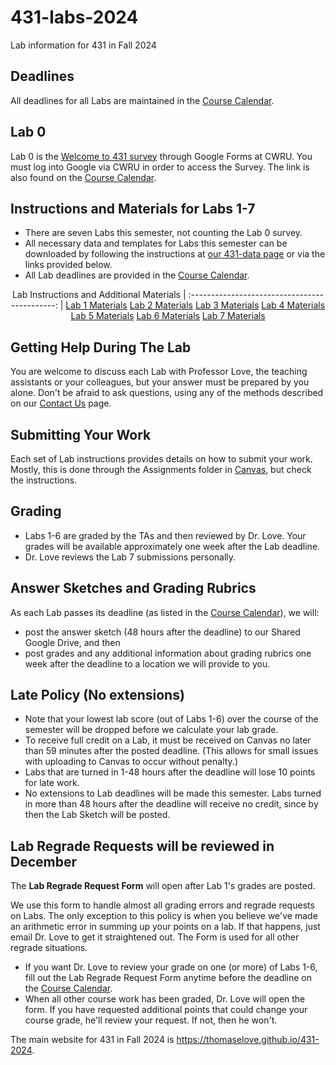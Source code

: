 # 431-labs-2024

Lab information for 431 in Fall 2024

## Deadlines

All deadlines for all Labs are maintained in the [Course Calendar](https://thomaselove.github.io/431-2024/calendar.html).

## Lab 0

Lab 0 is the [Welcome to 431 survey](https://bit.ly/431-2024-welcome) through Google Forms at CWRU. You must log into Google via CWRU in order to access the Survey. The link is also found on the [Course Calendar](https://thomaselove.github.io/431-2024/calendar.html).

## Instructions and Materials for Labs 1-7

- There are seven Labs this semester, not counting the Lab 0 survey.
- All necessary data and templates for Labs this semester can be downloaded by following the instructions at [our 431-data page](https://github.com/THOMASELOVE/431-data) or via the links provided below.
- All Lab deadlines are provided in the [Course Calendar](https://thomaselove.github.io/431-2025/calendar.html).

<div align="center">

Lab Instructions and Additional Materials
| :--------------------------------------------: |
[Lab 1 Materials](https://github.com/THOMASELOVE/431-labs-2024/blob/main/lab1/)
[Lab 2 Materials](https://github.com/THOMASELOVE/431-labs-2024/blob/main/lab2/)
[Lab 3 Materials](https://github.com/THOMASELOVE/431-labs-2024/blob/main/lab3/)
[Lab 4 Materials](https://github.com/THOMASELOVE/431-labs-2024/blob/main/lab4/)
[Lab 5 Materials](https://github.com/THOMASELOVE/431-labs-2024/blob/main/lab5/)
[Lab 6 Materials](https://github.com/THOMASELOVE/431-labs-2024/blob/main/lab6/)
[Lab 7 Materials](https://github.com/THOMASELOVE/431-labs-2024/blob/main/lab7/)


</div>

## Getting Help During The Lab

You are welcome to discuss each Lab with Professor Love, the teaching assistants or your colleagues, but your answer must be prepared by you alone. Don't be afraid to ask questions, using any of the methods described on our [Contact Us](https://thomaselove.github.io/431-2024/contact.html) page.

## Submitting Your Work

Each set of Lab instructions provides details on how to submit your work. Mostly, this is done through the Assignments folder in [Canvas](https://canvas.case.edu/), but check the instructions.

## Grading

- Labs 1-6 are graded by the TAs and then reviewed by Dr. Love. Your grades will be available approximately one week after the Lab deadline. 
- Dr. Love reviews the Lab 7 submissions personally. 
 
## Answer Sketches and Grading Rubrics

As each Lab passes its deadline (as listed in the [Course Calendar](https://thomaselove.github.io/431-2024/calendar.html)), we will:

- post the answer sketch (48 hours after the deadline) to our Shared Google Drive, and then
- post grades and any additional information about grading rubrics one week after the deadline to a location we will provide to you.

## Late Policy (No extensions)

- Note that your lowest lab score (out of Labs 1-6) over the course of the semester will be dropped before we calculate your lab grade.
- To receive full credit on a Lab, it must be received on Canvas no later than 59 minutes after the posted deadline. (This allows for small issues with uploading to Canvas to occur without penalty.)
- Labs that are turned in 1-48 hours after the deadline will lose 10 points for late work.
- No extensions to Lab deadlines will be made this semester. Labs turned in more than 48 hours after the deadline will receive no credit, since by then the Lab Sketch will be posted.

## Lab Regrade Requests will be reviewed in December

The **Lab Regrade Request Form** will open after Lab 1's grades are posted. 

We use this form to handle almost all grading errors and regrade requests on Labs. The only exception to this policy is when you believe we've made an arithmetic error in summing up your points on a lab. If that happens, just email Dr. Love to get it straightened out. The Form is used for all other regrade situations.

- If you want Dr. Love to review your grade on one (or more) of Labs 1-6, fill out the Lab Regrade Request Form anytime before the deadline on the [Course Calendar](https://thomaselove.github.io/431-2024/calendar.html). 
- When all other course work has been graded, Dr. Love will open the form. If you have requested additional points that could change your course grade, he'll review your request. If not, then he won't. 

The main website for 431 in Fall 2024 is <https://thomaselove.github.io/431-2024>.
